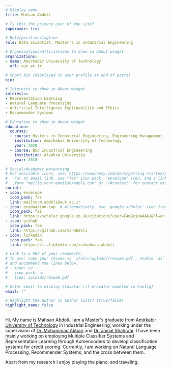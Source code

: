 ```yaml
---
# Display name
title: Mahsan Abdoli

# Is this the primary user of the site?
superuser: true

# Role/position/tagline
role: Data Scientist, Master's in Industrial Engineering

# Organizations/Affiliations to show in About widget
organizations:
- name: Amirkabir University of Technology
  url: aut.ac.ir

# Short bio (displayed in user profile at end of posts)
bio: 

# Interests to show in About widget
interests:
- Representation Learning
- Natural Languate Processing
- Artificial Intelligence Explinability and Ethics
- Recommender Systems

# Education to show in About widget
education:
  courses:
  - course: Masters in Industrial Engineering, Engineering Management
    institution: Amirkabir University of Technology
    year: 2020
  - course: BSc Industrial Engineering
    institution: Alzahra University
    year: 2018

# Social/Academic Networking
# For available icons, see: https://wowchemy.com/docs/getting-started/page-builder/#icons
#   For an email link, use "fas" icon pack, "envelope" icon, and a link in the
#   form "mailto:your-email@example.com" or "/#contact" for contact widget.
social:
- icon: envelope
  icon_pack: fas
  link: mailto:m.abdoli@aut.ac.ir
- icon: graduation-cap  # Alternatively, use `google-scholar` icon from `ai` icon pack
  icon_pack: fas
  link: https://scholar.google.co.uk/citations?user=F4mZejoAAAAJ&hl=en
- icon: github
  icon_pack: fab
  link: https://github.com/mahabdoli
- icon: linkedin
  icon_pack: fab
  link: https://ir.linkedin.com/in/mahsan-abdoli

# Link to a PDF of your resume/CV.
# To use: copy your resume to `static/uploads/resume.pdf`, enable `ai` icons in `params.toml`, 
# and uncomment the lines below.
# - icon: cv
#   icon_pack: ai
#   link: uploads/resume.pdf

# Enter email to display Gravatar (if Gravatar enabled in Config)
email: ""

# Highlight the author in author lists? (true/false)
highlight_name: false
---
```


Hi, My name is Mahsan Abdoli. I am a Master's graduate from [Amirkabir University of Technology](https://aut.ac.ir/en) in Industrial Engineering, working under the supervision of [Dr. Mohammad Akbari](https://aut.ac.ir/cv/2046/Mohammad%20Akbari) and [Dr. Jamal Shahrabi](https://aut.ac.ir/cv/2233/JAMAL-SHAHRABI?slc_lang=en&&cv=2233&mod=scv). I have been mainly working on employing Multiple Classifier Systems and Representation Learning through Autoencoders to develop classification systems for credit scoring. Currently, I am working on Natural Language Processing, Recommender Systems, and the cross between them.  

Apart from my research I enjoy playing the piano, and traveling. 


